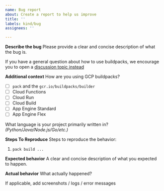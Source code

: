 ```yaml
---
name: Bug report
about: Create a report to help us improve
title: ''
labels: kind/bug
assignees: ''

---
```


**Describe the bug**
Please provide a  clear and concise description of what the bug is.

If you have a general question about how to use buildpacks, we encourage you to open a [discussion topic instead](https://github.com/GoogleCloudPlatform/buildpacks/discussions)

**Additional context**
How are you using GCP buildpacks?
- [ ] `pack` and the `gcr.io/buildpacks/builder`
- [ ] Cloud Functions
- [ ] Cloud Run
- [ ] Cloud Build
- [ ] App Engine Standard
- [ ] App Engine Flex

What language is your project primarily written in?
*(Python/Java/Node.js/Go/etc.)*

**Steps To Reproduce**
Steps to reproduce the behavior:
1.  `pack build ...`

**Expected behavior**
A clear and concise description of what you expected to happen.

**Actual behavior**
What actually happened?

If applicable, add screenshots / logs / error messages
